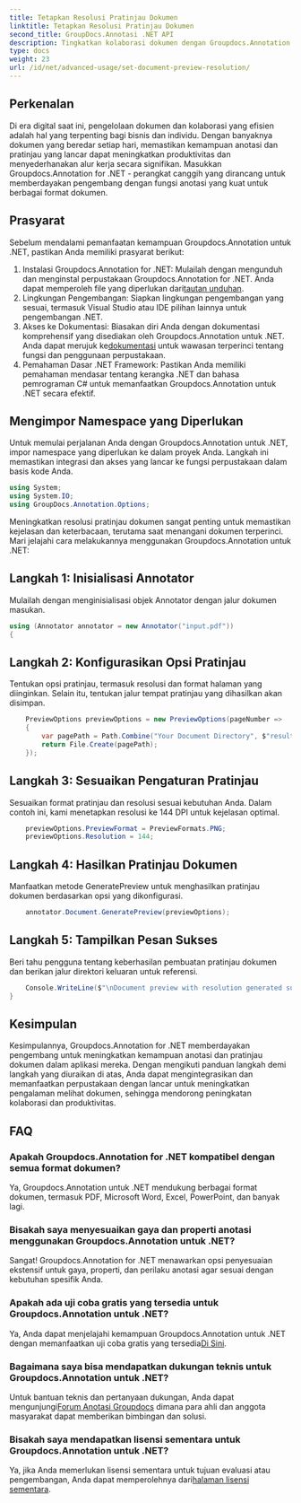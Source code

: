 ```yaml
---
title: Tetapkan Resolusi Pratinjau Dokumen
linktitle: Tetapkan Resolusi Pratinjau Dokumen
second_title: GroupDocs.Annotasi .NET API
description: Tingkatkan kolaborasi dokumen dengan Groupdocs.Annotation untuk .NET menyederhanakan fungsi anotasi dan pratinjau dengan lancar.
type: docs
weight: 23
url: /id/net/advanced-usage/set-document-preview-resolution/
---
```

## Perkenalan
Di era digital saat ini, pengelolaan dokumen dan kolaborasi yang efisien adalah hal yang terpenting bagi bisnis dan individu. Dengan banyaknya dokumen yang beredar setiap hari, memastikan kemampuan anotasi dan pratinjau yang lancar dapat meningkatkan produktivitas dan menyederhanakan alur kerja secara signifikan. Masukkan Groupdocs.Annotation for .NET - perangkat canggih yang dirancang untuk memberdayakan pengembang dengan fungsi anotasi yang kuat untuk berbagai format dokumen.
## Prasyarat
Sebelum mendalami pemanfaatan kemampuan Groupdocs.Annotation untuk .NET, pastikan Anda memiliki prasyarat berikut:
1.  Instalasi Groupdocs.Annotation for .NET: Mulailah dengan mengunduh dan menginstal perpustakaan Groupdocs.Annotation for .NET. Anda dapat memperoleh file yang diperlukan dari[tautan unduhan](https://releases.groupdocs.com/annotation/net/).
2. Lingkungan Pengembangan: Siapkan lingkungan pengembangan yang sesuai, termasuk Visual Studio atau IDE pilihan lainnya untuk pengembangan .NET.
3. Akses ke Dokumentasi: Biasakan diri Anda dengan dokumentasi komprehensif yang disediakan oleh Groupdocs.Annotation untuk .NET. Anda dapat merujuk ke[dokumentasi](https://reference.groupdocs.com/annotation/net/) untuk wawasan terperinci tentang fungsi dan penggunaan perpustakaan.
4. Pemahaman Dasar .NET Framework: Pastikan Anda memiliki pemahaman mendasar tentang kerangka .NET dan bahasa pemrograman C# untuk memanfaatkan Groupdocs.Annotation untuk .NET secara efektif.

## Mengimpor Namespace yang Diperlukan
Untuk memulai perjalanan Anda dengan Groupdocs.Annotation untuk .NET, impor namespace yang diperlukan ke dalam proyek Anda. Langkah ini memastikan integrasi dan akses yang lancar ke fungsi perpustakaan dalam basis kode Anda.

```csharp
using System;
using System.IO;
using GroupDocs.Annotation.Options;
```

Meningkatkan resolusi pratinjau dokumen sangat penting untuk memastikan kejelasan dan keterbacaan, terutama saat menangani dokumen terperinci. Mari jelajahi cara melakukannya menggunakan Groupdocs.Annotation untuk .NET:
## Langkah 1: Inisialisasi Annotator
Mulailah dengan menginisialisasi objek Annotator dengan jalur dokumen masukan.
```csharp
using (Annotator annotator = new Annotator("input.pdf"))
{
```
## Langkah 2: Konfigurasikan Opsi Pratinjau
Tentukan opsi pratinjau, termasuk resolusi dan format halaman yang diinginkan. Selain itu, tentukan jalur tempat pratinjau yang dihasilkan akan disimpan.
```csharp
    PreviewOptions previewOptions = new PreviewOptions(pageNumber =>
    {
        var pagePath = Path.Combine("Your Document Directory", $"result_with_resolution_{pageNumber}.png");
        return File.Create(pagePath);
    });
```
## Langkah 3: Sesuaikan Pengaturan Pratinjau
Sesuaikan format pratinjau dan resolusi sesuai kebutuhan Anda. Dalam contoh ini, kami menetapkan resolusi ke 144 DPI untuk kejelasan optimal.
```csharp
    previewOptions.PreviewFormat = PreviewFormats.PNG;
    previewOptions.Resolution = 144;
```
## Langkah 4: Hasilkan Pratinjau Dokumen
Manfaatkan metode GeneratePreview untuk menghasilkan pratinjau dokumen berdasarkan opsi yang dikonfigurasi.
```csharp
    annotator.Document.GeneratePreview(previewOptions);
```
## Langkah 5: Tampilkan Pesan Sukses
Beri tahu pengguna tentang keberhasilan pembuatan pratinjau dokumen dan berikan jalur direktori keluaran untuk referensi.
```csharp
    Console.WriteLine($"\nDocument preview with resolution generated successfully.\nCheck output in {"Your Document Directory"}.");
}
```

## Kesimpulan
Kesimpulannya, Groupdocs.Annotation for .NET memberdayakan pengembang untuk meningkatkan kemampuan anotasi dan pratinjau dokumen dalam aplikasi mereka. Dengan mengikuti panduan langkah demi langkah yang diuraikan di atas, Anda dapat mengintegrasikan dan memanfaatkan perpustakaan dengan lancar untuk meningkatkan pengalaman melihat dokumen, sehingga mendorong peningkatan kolaborasi dan produktivitas.
## FAQ
### Apakah Groupdocs.Annotation for .NET kompatibel dengan semua format dokumen?
Ya, Groupdocs.Annotation untuk .NET mendukung berbagai format dokumen, termasuk PDF, Microsoft Word, Excel, PowerPoint, dan banyak lagi.
### Bisakah saya menyesuaikan gaya dan properti anotasi menggunakan Groupdocs.Annotation untuk .NET?
Sangat! Groupdocs.Annotation for .NET menawarkan opsi penyesuaian ekstensif untuk gaya, properti, dan perilaku anotasi agar sesuai dengan kebutuhan spesifik Anda.
### Apakah ada uji coba gratis yang tersedia untuk Groupdocs.Annotation untuk .NET?
Ya, Anda dapat menjelajahi kemampuan Groupdocs.Annotation untuk .NET dengan memanfaatkan uji coba gratis yang tersedia[Di Sini](https://releases.groupdocs.com/).
### Bagaimana saya bisa mendapatkan dukungan teknis untuk Groupdocs.Annotation untuk .NET?
 Untuk bantuan teknis dan pertanyaan dukungan, Anda dapat mengunjungi[Forum Anotasi Groupdocs](https://forum.groupdocs.com/c/annotation/10) dimana para ahli dan anggota masyarakat dapat memberikan bimbingan dan solusi.
### Bisakah saya mendapatkan lisensi sementara untuk Groupdocs.Annotation untuk .NET?
 Ya, jika Anda memerlukan lisensi sementara untuk tujuan evaluasi atau pengembangan, Anda dapat memperolehnya dari[halaman lisensi sementara](https://purchase.groupdocs.com/temporary-license/).